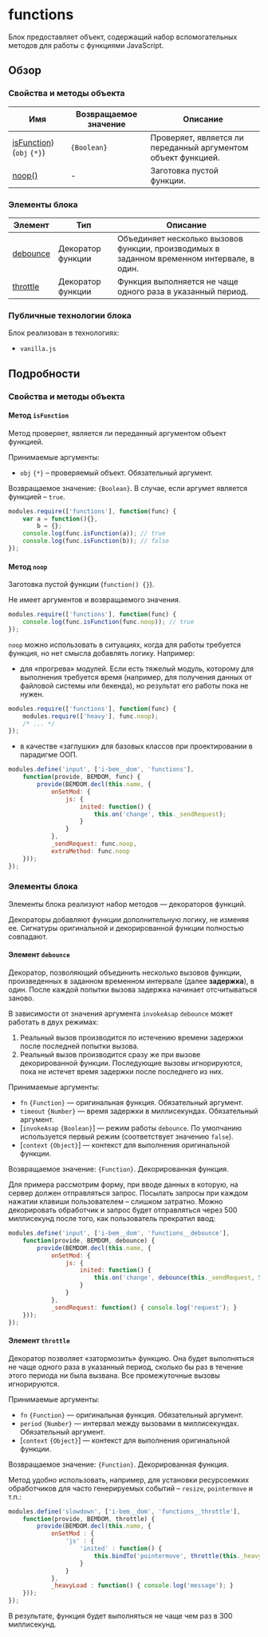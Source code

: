 # functions

Блок предоставляет объект, содержащий набор вспомогательных методов для работы с функциями JavaScript.

## Обзор

### Свойства и методы объекта

| Имя | Возвращаемое значение | Описание |
| -------- | --- | -------- |
| <a href="#fields-isFunction">isFunction</a>)(`obj` `{*}`) |  <code>{Boolean}</code> | Проверяет, является ли переданный аргументом объект функцией. |
| <a href="#fields-noop">noop()</a> | - | Заготовка пустой функции. |

### Элементы блока

| Элемент | Тип | Описание |
| --------| --------------------- | -------- |
| <a href="#elems-debounce">debounce</a> | Декоратор функции | Объединяет несколько вызовов функции, производимых в заданном временном интервале, в один. |
| <a href="#elems-throttle">throttle</a> | Декоратор функции | Функция выполняется не чаще одного раза в указанный период. |

### Публичные технологии блока

Блок реализован в технологиях:

* `vanilla.js`

## Подробности

<a name="fields"></a>
### Свойства и методы объекта

<a name="fields-isFunction"></a>
#### Метод `isFunction`

Метод проверяет, является ли переданный аргументом объект функцией.  

Принимаемые аргументы: 

* `obj` `{*}` – проверяемый объект. Обязательный аргумент.

Возвращаемое значение: `{Boolean}`. В случае, если аргумет является функцией – `true`.

```js
modules.require(['functions'], function(func) {
    var a = function(){},
        b = {};
    console.log(func.isFunction(a)); // true
    console.log(func.isFunction(b)); // false
});
```


<a name="fields-noop"></a>
#### Метод `noop`

Заготовка пустой функции (`function() {}`).

Не имеет аргументов и возвращаемого значения.

```js
modules.require(['functions'], function(func) {
    console.log(func.isFunction(func.noop)); // true
});
```


`noop` можно использовать в ситуациях, когда для работы требуется функция, но нет смысла добавлять логику. Например:
* для «прогрева» модулей. Если есть тяжелый модуль, которому для выполнения требуется время (например, для получения данных от файловой системы или бекенда), но результат его работы пока не нужен.

```js
modules.require(['functions'], function(func) {
    modules.require(['heavy'], func.noop);
    /* ... */ 
});
```


* в качестве «заглушки» для базовых классов при проектировании в парадигме ООП.

```js
modules.define('input', ['i-bem__dom', 'functions'], 
    function(provide, BEMDOM, func) {
        provide(BEMDOM.decl(this.name, {
            onSetMod: {
                js: {
                    inited: function() {
                        this.on('change', this._sendRequest);
                    }
                }
            },
            _sendRequest: func.noop,
            extraMethod: func.noop
    }));
});
```


<a name="elems"></a>
### Элементы блока

Элементы блока реализуют набор методов — декораторов функций.

Декораторы добавляют функции дополнительную логику, не изменяя ее. Сигнатуры оригинальной и декорированной функции полностью совпадают.

<a name="elems-debounce"></a>
#### Элемент `debounce`

Декоратор, позволяющий объединить несколько вызовов функции, произведенных в заданном временном интервале (далее **задержка**), в один. После каждой попытки вызова задержка начинает отсчитываться заново. 

В зависимости от значения аргумента `invokeAsap` `debounce` может работать в двух режимах:

1. Реальный вызов производится по истечению времени задержки после последней попытки вызова.
2. Реальный вызов производится сразу же при вызове декорированной функции. Последующие вызовы игнорируются, пока не истечет время задержки после последнего из них.

Принимаемые аргументы:

* `fn` `{Function}` — оригинальная функция. Обязательный аргумент.
* `timeout` `{Number}` — время задержки в миллисекундах. Обязательный аргумент.
* [`invokeAsap` `{Boolean}`] — режим работы `debounce`. По умолчанию используется первый режим (соответствует значению `false`).
* [`context` `{Object}`] — контекст для выполнения оригинальной функции.

Возвращаемое значение: `{Function}`. Декорированная функция.

Для примера рассмотрим форму, при вводе данных в которую, на сервер должен отправляться запрос. Посылать запросы при каждом нажатии клавиши пользователем – слишком затратно. Можно декорировать обработчик и запрос будет отправляться через 500 миллисекунд после того, как пользователь прекратил ввод:

```js
modules.define('input', ['i-bem__dom', 'functions__debounce'], 
    function(provide, BEMDOM, debounce) {
        provide(BEMDOM.decl(this.name, {
            onSetMod: {
                js: {
                    inited: function() {
                        this.on('change', debounce(this._sendRequest, 500));
                    }
                }
            },
            _sendRequest: function() { console.log('request'); }
    }));
});
```


<a name="elems-throttle"></a>
#### Элемент `throttle`

Декоратор позволяет «затормозить» функцию. Она будет выполняться не чаще одного раза в указанный период, сколько бы раз в течение этого периода ни была вызвана. Все промежуточные вызовы игнорируются.

Принимаемые аргументы:

* `fn` `{Function}` — оригинальная функция. Обязательный аргумент.
* `period` `{Number}` — интервал между вызовами в миллисекундах. Обязательный аргумент.
* [`context` `{Object}`] — контекст для выполнения оригинальной функции.

Возвращаемое значение: `{Function}`. Декорированная функция.

Метод удобно использовать, например, для установки ресурсоемких обработчиков для часто генерируемых событий – `resize`, `pointermove` и т.п.:

```js
modules.define('slowdown', ['i-bem__dom', 'functions__throttle'], 
    function(provide, BEMDOM, throttle) {
        provide(BEMDOM.decl(this.name, {
            onSetMod : {
                'js' : {
                    'inited' : function() { 
                        this.bindTo('pointermove', throttle(this._heavyLoad, 300)); 
                    }
                }
            },
            _heavyLoad : function() { console.log('message'); }
    }));
});
```

В результате, функция будет выполняться не чаще чем раз в 300 миллисекунд.
